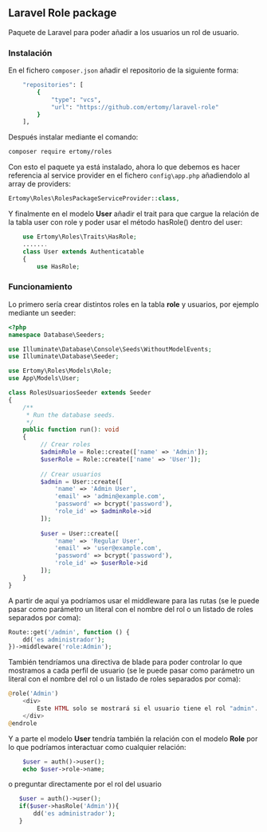 ## Laravel Role package

Paquete de Laravel para poder añadir a los usuarios un rol de usuario. 

### Instalación

En el fichero `composer.json` añadir el repositorio de la siguiente forma:

```sh
    "repositories": [
        {
            "type": "vcs",
            "url": "https://github.com/ertomy/laravel-role"
        }
    ],
```

Después instalar mediante el comando:

```sh  
composer require ertomy/roles  
```

Con esto el paquete ya está instalado, ahora lo que debemos es hacer referencia al service provider en el fichero `config\app.php` añadiendolo al array de providers:

```php
Ertomy\Roles\RolesPackageServiceProvider::class, 
```

Y finalmente en el modelo **User** añadir el trait para que cargue la relación de la tabla user con role y poder usar el método hasRole() dentro del user:

```php
    use Ertomy\Roles\Traits\HasRole;
	.......
	class User extends Authenticatable
	{
		use HasRole;
```

### Funcionamiento

Lo primero sería crear distintos roles en la tabla **role** y usuarios, por ejemplo mediante un seeder:

```php
<?php
namespace Database\Seeders;

use Illuminate\Database\Console\Seeds\WithoutModelEvents;
use Illuminate\Database\Seeder;

use Ertomy\Roles\Models\Role;
use App\Models\User;

class RolesUsuariosSeeder extends Seeder
{
    /**
     * Run the database seeds.
     */
    public function run(): void
    {
         // Crear roles
         $adminRole = Role::create(['name' => 'Admin']);
         $userRole = Role::create(['name' => 'User']);
 
         // Crear usuarios
         $admin = User::create([
             'name' => 'Admin User',
             'email' => 'admin@example.com',
             'password' => bcrypt('password'),
             'role_id' => $adminRole->id
         ]);
 
         $user = User::create([
             'name' => 'Regular User',
             'email' => 'user@example.com',
             'password' => bcrypt('password'),
             'role_id' => $userRole->id
         ]);
    }
}
```

A partir de aquí ya podríamos usar el middleware para las rutas (se le puede pasar como parámetro un literal con el nombre del rol o un listado de roles separados por coma):
```php
Route::get('/admin', function () {
    dd('es administrador');
})->middleware('role:Admin');
```

También tendríamos una directiva de blade para poder controlar lo que mostramos a cada perfil de usuario (se le puede pasar como parámetro un literal con el nombre del rol o un listado de roles separados por coma):
```php
@role('Admin')
    <div>
        Este HTML solo se mostrará si el usuario tiene el rol "admin".
    </div>
@endrole
```

Y a parte el modelo **User** tendría también la relación con el modelo **Role** por lo que podríamos interactuar como cualquier relación:

```php
    $user = auth()->user();
    echo $user->role->name;
```
 o preguntar directamente por el rol del usuario
 
 ```php
    $user = auth()->user();
    if($user->hasRole('Admin')){
        dd('es administrador');
    }
```
